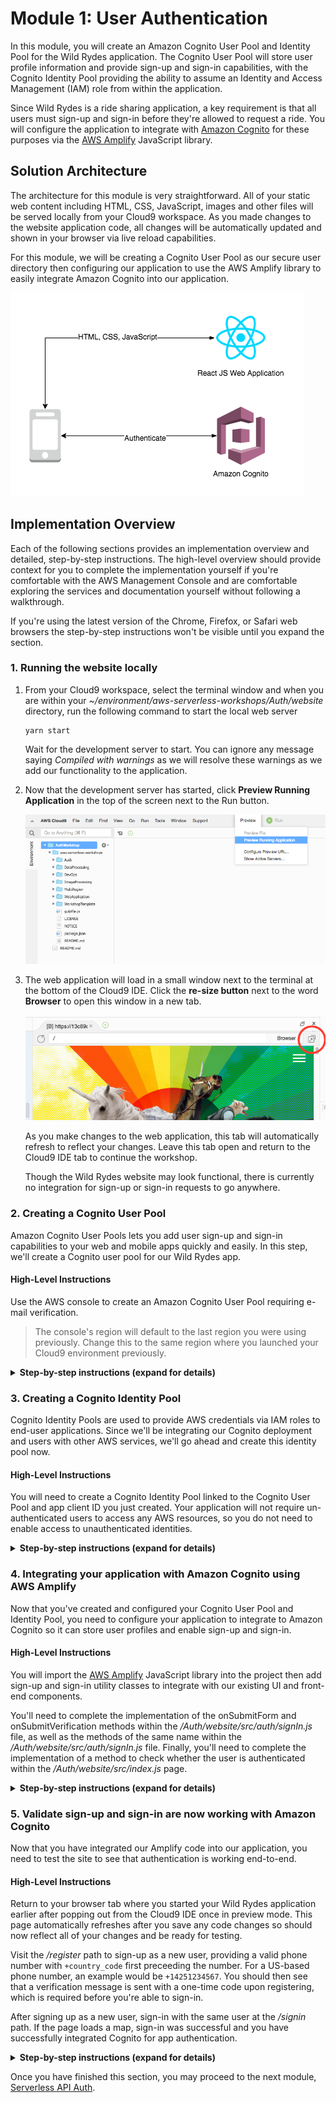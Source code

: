 # Module 1: User Authentication

In this module, you will create an Amazon Cognito User Pool and Identity Pool for the Wild Rydes application.
The Cognito User Pool will store user profile information and provide sign-up and sign-in capabilities, with the Cognito Identity Pool providing the ability to assume an Identity and Access Management (IAM) role from within the application.

Since Wild Rydes is a ride sharing application, a key requirement is that all users must sign-up and sign-in before they're allowed to request a ride. You will configure the application to integrate with [Amazon Cognito](https://aws.amazon.com/cognito/) for these purposes via the [AWS Amplify](https://aws-amplify.github.io/) JavaScript library.

## Solution Architecture

The architecture for this module is very straightforward. All of your static web content including HTML, CSS, JavaScript, images and other files will be served locally from your Cloud9 workspace. As you made changes to the website application code, all changes will be automatically updated and shown in your browser via live reload capabilities.

For this module, we will be creating a Cognito User Pool as our secure user directory then configuring our application to use the AWS Amplify library to easily integrate Amazon Cognito into our application.

![Website architecture](../images/wildrydes-module1-architecture.png)

## Implementation Overview

Each of the following sections provides an implementation overview and detailed, step-by-step instructions. The high-level overview should provide context for you to complete the implementation yourself if you're comfortable with the AWS Management Console and are comfortable exploring the services and documentation yourself without following a walkthrough.

If you're using the latest version of the Chrome, Firefox, or Safari web browsers the step-by-step instructions won't be visible until you expand the section.

### 1. Running the website locally

1. From your Cloud9 workspace, select the terminal window and when you are within your *~/environment/aws-serverless-workshops/Auth/website* directory, run the following command to start the local web server 

    ```console
    yarn start
    ```

    Wait for the development server to start. You can ignore any message saying *Compiled with warnings* as we will resolve these warnings as we add our functionality to the application.


2. Now that the development server has started, click **Preview Running Application** in the top of the screen next to the Run button.

    ![Cloud9 Preview](../images/cloud9-local-preview.png)  

3. The web application will load in a small window next to the terminal at the bottom of the Cloud9 IDE. Click the **re-size button** next to the word **Browser** to open this window in a new tab.

    ![Cloud9 Preview Re-size](../images/cloud9-resize-live-preview.png)   

   As you make changes to the web application, this tab will automatically refresh to reflect your changes. Leave this tab open and return to the Cloud9 IDE tab to continue the workshop.

   Though the Wild Rydes website may look functional, there is currently no integration for sign-up or sign-in requests to go anywhere.

### 2. Creating a Cognito User Pool

Amazon Cognito User Pools lets you add user sign-up and sign-in capabilities to your web and mobile apps quickly and easily. In this step, we'll create a Cognito user pool for our Wild Rydes app.

#### High-Level Instructions

Use the AWS console to create an Amazon Cognito User Pool requiring e-mail verification.

> The console's region will default to the last region you were using previously. Change this to the same region where you launched your Cloud9 environment previously.

<details>
<summary><strong>Step-by-step instructions (expand for details)</strong></summary><p>

1. In the AWS Management Console choose **Services** then select **Cognito** under Security, Identity, and Compliance.

2. Choose your desired **Region** in top-right of the console if not already selected. This should match the region where you launched your Cloud9 environment previously.

3. Choose **Manage User Pools**.

4. Choose **Create a User Pool** in the top right of the console.

5. Provide a name for your user pool such as `WildRydes`.

6. Choose **Step through settings** to configure our user pool options.

	![User Pool Setup Step 1](../images/cognito-userpool-setup-step1.png)

7. Leave **Username** selected, but additionally select **Also allow sign in with verified email address** and **Also allow sign in with verified phone number**.

8. Leave all other attribute defaults as-is.

9. Choose **Next step**.

	![User Pool Setup Step 2](../images/cognito-userpool-setup-step2.png)

10. Leave password policies and user sign up settings set to default settings and choose **Next step**.

	![User Pool Setup Step 3](../images/cognito-userpool-setup-step3.png)

11. Leave **MFA set to Off** for this workshop.

12. Leave the default setting selected of requiring e-mail verification.

13. Choose **Next step**.

	![User Pool Setup Step 4](../images/cognito-userpool-setup-step4.png)

14. Leave all message defaults as-is and choose **Next step**.

15. Skip adding any tags and click **Next step**.

16. Choose **No** to not remember your user's devices then click **Next step**.

	![User Pool Setup Step 5](../images/cognito-userpool-setup-step5.png)

17. In the next screen, click the **Add an app client** *link*.

18. Input `wildrydes-web-app` as the app client name.

19. **Uncheck** *Generate client secret*. Client secrets are used for server-side applications authentication and are not needed for JavaScript applications.

20. Choose **Create app client**.

21. Choose **Next step**.

	![User Pool Setup Step 6](../images/cognito-userpool-setup-step6.png)

22. Leave all Lambda trigger settings set to *none*. These trigger settings allow you to extend the out-of-the-box sign-up and sign-in flows with your own custom logic, but we will not be using this feature in this workshop.

23. Choose **Next step**.

24. Review summary of all provided settings for accuracy then choose **Create pool**.

	![User Pool Setup Step 7](../images/cognito-userpool-setup-step7.png)

25. Within Cloud9, click the **+** symbol and choose to create **New File**. You will use this new blank editor tab as a scratchpad for various resource names and variables.

	![Cloud9 Create Scratchpad Tab](../images/cloud9-createscratchpadtab.png)

26. Back in the AWS Cognito console, copy your new *User Pool Id* into the scratchpad tab.

	![Copy User Pool ID](../images/cognito-userpool-copy-userpool-id.png)

27. Choose **App clients** heading under *General settings* within the Cognito navigation panel.

28. Copy the *App client ID* over to your scratchpad. You will be using both of these values later on.

	![Copy User Pool App Client ID](../images/cognito-userpool-copy-appclient-id.png)

</p></details>

### 3. Creating a Cognito Identity Pool

Cognito Identity Pools are used to provide AWS credentials via IAM roles to end-user applications. Since we'll be integrating our Cognito deployment and users with other AWS services, we'll go ahead and create this identity pool now.

#### High-Level Instructions

You will need to create a Cognito Identity Pool linked to the Cognito User Pool and app client ID you just created. Your application will not require un-authenticated users to access any AWS resources, so you do not need to enable access to unauthenticated identities. 

<details>
<summary><strong>Step-by-step instructions (expand for details)</strong></summary><p>

1. In the Cognito console, choose **Federated Identities** in the header bar to switch to the console for Cognito Federated Identities.

1. Choose **Create new Identity pool**.

1. Input `wildrydes_identity_pool` as the Identity pool name.

1. Expand **Authentication providers**.

1. Within the Cognito tab, input the User Pool ID and App client Id you copied previously to the scratchpad tab.

	![Identity Pool Setup Step 1](../images/cognito-identitypool-setup-step1.png)

1. Choose **Create Pool**.

1. Choose **Allow** to allow Cognito Identity Pools to setup IAM roles for your application's users. Permissions and settings of these roles can be customized later.

1. Copy/paste the *Identity Pool ID*, highlighted in red within the code sample in the Get AWS Credentials section, into your Cloud9 scatchpad editor tab.

	> Do not copy the quotation marks, but include the region code and ":" character.

	![Copy Identity Pool Id to Cloud9 scratchpad](../images/cognito-identitypool-copyId.png)
	
1. Your scratchpad should now have values for the following Cognito resources:

	![Cognito Setup IDs Scratchpad](../images/cognito-setup-scratchpad.png)

</p></details>

### 4. Integrating your application with Amazon Cognito using AWS Amplify

Now that you've created and configured your Cognito User Pool and Identity Pool, you need to configure your application to integrate to Amazon Cognito so it can store user profiles and enable sign-up and sign-in.

#### High-Level Instructions

You will import the [AWS Amplify](https://aws-amplify.github.io/) JavaScript library into the project then add sign-up and sign-in utility classes to integrate with our existing UI and front-end components.

You'll need to complete the implementation of the onSubmitForm and onSubmitVerification methods within the */Auth/website/src/auth/signIn.js* file, as well as the methods of the same name within the */Auth/website/src/auth/signIn.js* file. Finally, you'll need to complete the implementation of a method to check whether the user is authenticated within the */Auth/website/src/index.js* page.

<details>
<summary><strong>Step-by-step instructions (expand for details)</strong></summary><p>

1. Before using any AWS Amplify modules, we first need to configure Amplify to use our newly created Cognito resources by updating */Auth/website/src/amplify-config.js*.

1. After opening this file in your Cloud9 IDE editor, copy the following parameter values from your previous scratchpad into the config value parameter placeholders:
	- `identityPoolId`
	- `region`
	- `userPoolId`
	- `userPoolWebClientId`

	> Be sure to fill in the **'' blanks** with your config values. You do not need to modify the example values shown in the comments as they are just for reference and not leveraged by your application.

1. **Save your changes** to the Amplify config file so your new  settings take effect. Any unsaved changes to a file are indicated by a dot icon in the tab of the editor so if you see a gray dot next to the file name, you may have forgotten to save.

1. Next, edit the *website/src/index.js* file to add the following lines to the **top of the file** **(but below all the other imports)** to configure Amplify then save your changes:

	```
	import Amplify from 'aws-amplify';
	import awsConfig from './amplify-config';
	
	Amplify.configure(awsConfig);
	```
	
	> After making this changes, your imports should be in the following order:
	
	![Amplify imports order](../images/amplify-imports-order.png)
	
1. **Save your changes** to the *website/src/index.js* file.

1. Next, we need to ensure our application evaluates the user's authenticated state. In the same */website/src/index.js* file, find and replace the **isAuthenticated method** with the code below to use our Amplify library's built-in user session to check this status.

	```
	const isAuthenticated = () => Amplify.Auth.user !== null;
	```
	
1. **Save your changes** to the */website/src/index.js* file.

1. Now that we've imported the Amplify and configured the Amplify library, we need to update our application's code to sign-up users using Amplify and Cognito User Pools by finding and replacing the following methods within the */website/src/auth/SignUp.js* file with the following code.

	> You only need to replace these two methods. The rest of the SignUp.js file should not be modified.
	
	> The onSubmitForm method handles the event when the registration form is submitted. This calls the Auth.signUp method from the AWS Amplify library which registers the user with your Cognito User Pool.
	
	> The onSubmitVerification method handles the event when the verification code entry form is submitted after the initial registration request. This calls the Auth.confirmSignUp method from the AWS Amplify library which confirms the user registration within your Cognito User Pool.

	```
	async onSubmitForm(e) {
	  e.preventDefault();
	  try {
	      const params = {
	          username: this.state.email.replace(/[@.]/g, '|'),
	          password: this.state.password,
	          attributes: {
		          email: this.state.email,
		          phone_number: this.state.phone
	          },
	          validationData: []
	      };
	      const data = await Auth.signUp(params);
	      console.log(data);
	      this.setState({ stage: 1 });
	  } catch (err) {
	    if (err === "No userPool") {
	      // User pool not defined in Amplify config file
	      console.error("User Pool not defined");
	      alert("User Pool not defined. Amplify config must be updated with user pool config");
	    } else if (err.message === "User already exists") {
	        // Setting state to allow user to proceed to enter verification code
	        this.setState({ stage: 1 });
	    } else {
	        if (err.message.indexOf("phone number format") >= 0) {err.message = "Invalid phone number format. Must include country code. Example: +14252345678"}
	        alert(err.message);
	        console.error("Exception from Auth.signUp: ", err);
	        this.setState({ stage: 0, email: '', password: '', confirm: '' });
	    }
	  }
	}
	
	async onSubmitVerification(e) {
	    e.preventDefault();
	    try {
	      const data = await Auth.confirmSignUp(
	          this.state.email.replace(/[@.]/g, '|'),
	          this.state.code
	      );
	      console.log(data);
	      // Go to the sign in page
	      this.props.history.replace('/signin');
	    } catch (err) {
	      alert(err.message);
	      console.error("Exception from Auth.confirmSignUp: ", err);
	    }
	}
	```
	
1. **Save your changes** to the */website/src/auth/SignUp.js* file.

1. You additionally need to integrate the sign-in capability to use AWS Amplify and Cognito by finding and replacing the following methods within the */website/src/auth/SignIn.js* file with the code below.

	> You only need to replace these two methods. The rest of the SignIn.js file should not be modified.
	
	> The onSubmitForm method initiates the signin request with your Cognito User Pool by invoking the Auth.signIn method from AWS Amplify then sets the local state appropriately to indicate the user has signed in successfully.
	
	> The onSubmitVerification method is used to submit a verification code whenever multi-factor authentication is required to authenticate. For this workshop, this method will not be invoked since you did not require multi-factor authentication earlier when configuring your Cognito User Pool.  

    ```
	async onSubmitForm(e) {
	    e.preventDefault();
	    try {
	        const userObject = await Auth.signIn(
	          this.state.email.replace(/[@.]/g, '|'),
	          this.state.password
	        );
	        console.log('userObject', userObject);
	        if (userObject.challengeName) {
	          // Auth challenges are pending prior to token issuance
	          this.setState({ userObject, stage: 1 });
	        } else {
	          // No remaining auth challenges need to be satisfied
	          const session = await Auth.currentSession();
	          // console.log('Cognito User Access Token:', session.getAccessToken().getJwtToken());
	          console.log('Cognito User Identity Token:', session.getIdToken().getJwtToken());
	          // console.log('Cognito User Refresh Token', session.getRefreshToken().getToken());
	          this.setState({ stage: 0, email: '', password: '', code: '' });
	          this.props.history.replace('/app');
	        }
	    } catch (err) {
	        alert(err.message);
	        console.error('Auth.signIn(): ', err);
	    }
	}

	async onSubmitVerification(e) {
	    e.preventDefault();
	    try {
	      const data = await Auth.confirmSignIn(
	        this.state.userObject,
	        this.state.code
	      );
	      console.log('Cognito User Data:', data);
	      const session = await Auth.currentSession();
	      // console.log('Cognito User Access Token:', session.getAccessToken().getJwtToken());
	      console.log('Cognito User Identity Token:', session.getIdToken().getJwtToken());
	      // console.log('Cognito User Refresh Token', session.getRefreshToken().getToken());
	      this.setState({ stage: 0, email: '', password: '', code: '' });
	      this.props.history.replace('/app');
	    } catch (err) {
	      alert(err.message);
	      console.error('Auth.confirmSignIn(): ', err);
	    }
	}
    ```
1. **Save your changes** to the */website/src/auth/SignIn.js* file.

</p></details>

### 5. Validate sign-up and sign-in are now working with Amazon Cognito

Now that you have integrated our Amplify code into our application, you need to test the site to see that authentication is working end-to-end.

#### High-Level Instructions

Return to your browser tab where you started your Wild Rydes application earlier after popping out from the Cloud9 IDE once in preview mode. This page automatically refreshes after you save any code changes so should now reflect all of your changes and be ready for testing.

Visit the */register* path to sign-up as a new user, providing a valid phone number with `+country_code` first preceeding the number. For a US-based phone number, an example would be `+14251234567`. You should then see that a verification message is sent with a one-time code upon registering, which is required before you're able to sign-in.

After signing up as a new user, sign-in with the same user at the */signin* path. If the page loads a map, sign-in was successful and you have successfully integrated Cognito for app authentication.

<details>
<summary><strong>Step-by-step instructions (expand for details)</strong></summary><p>

1. Visit `/register` path of your Cloud9's website to go to the registration page.

1. Input your e-mail address, phone number with `+country_code` first preceeding the number, as well as your password twice. For a US-based phone number, an example would be `+14251234567`.

	> Your password must include 8 characters, including uppercase and lowercase characters, and at least 1 number and 1 special character.

1. Choose **Let's Ryde** to submit registration.

1. On the verify e-mail screen, enter the one-time code sent to your e-mail address provided then choose **Verify**.

	> Be sure to check your spam folder for the e-mail with your verification code if you do not see it in your inbox.

1. Assuming no errors were encountered, you will be redirected to the Sign-in screen. Now, re-enter the same e-mail address and password you chose at registration.

1. If the page then loads a map, sign-in was successful and you have successfully integrated Cognito for app authentication.

1. *Optionally*, you may scroll down beyond the map to copy your user's identity token and decode it by pasting it into the 'encoded' input box at [JWT.io](http://jwt.io). You will see all of your user's attributes are encoded within the token, along with other standard attributes such as the time the token was issued, the time the token expires, the user's unique ID, and more.

</p></details>

Once you have finished this section, you may proceed to the next module, [Serverless API Auth](../2_ServerlessAPI).

